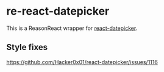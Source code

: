 # re-react-datepicker

This is a ReasonReact wrapper for [react-datepicker](https://github.com/Hacker0x01/react-datepicker).

## Style fixes

https://github.com/Hacker0x01/react-datepicker/issues/1116
